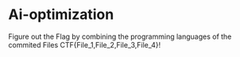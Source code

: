 # Ai-optimization
Figure out the Flag by combining the programming languages of the commited Files CTF{File_1,File_2,File_3,File_4}! 
